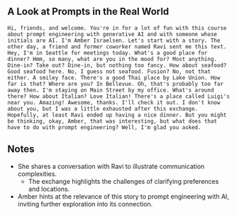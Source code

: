 ## A Look at Prompts in the Real World
```
Hi, friends, and welcome. You're in for a lot of fun with this course about prompt engineering with generative AI and with someone whose initials are AI. I'm Amber Israelsen. Let's start with a story. The other day, a friend and former coworker named Ravi sent me this text. Hey, I'm in Seattle for meetings today. What's a good place for dinner? Hmm, so many, what are you in the mood for? Most anything. Dine‑in? Take out? Dine‑in, but nothing too fancy. How about seafood? Good seafood here. No, I guess not seafood. Fusion? No, not that either. A smiley face. There's a good Thai place by Lake Union. How far is that? Where are you? In Bellevue. Oh, that's probably too far away then. I'm staying on Main Street by my office. What's around there? How about Italian? Love Italian! There's a place called Luigi's near you. Amazing! Awesome, thanks. I'll check it out. I don't know about you, but I was a little exhausted after this exchange. Hopefully, at least Ravi ended up having a nice dinner. But you might be thinking, okay, Amber, that was interesting, but what does that have to do with prompt engineering? Well, I'm glad you asked.
```

## Notes
- She shares a conversation with Ravi to illustrate communication complexities.
  - The exchange highlights the challenges of clarifying preferences and locations.
- Amber hints at the relevance of this story to prompt engineering with AI, inviting further exploration into its connection.